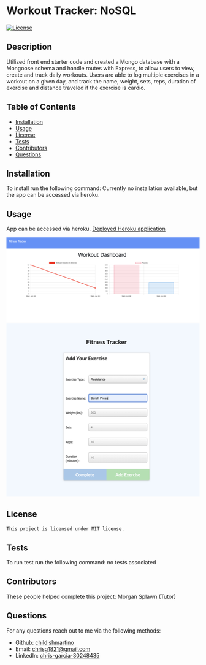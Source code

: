 # Workout Tracker: NoSQL

[![License](https://img.shields.io/badge/License-MIT-blue.svg)](https://opensource.org/licenses/MIT)

## Description
Utilized front end starter code and created a Mongo database with a Mongoose schema and handle routes with Express, to allow users to view, create and track daily workouts. Users are able to log multiple exercises in a workout on a given day, and track the name, weight, sets, reps, duration of exercise and distance traveled if the exercise is cardio. 


## Table of Contents
* [Installation](#installation)
* [Usage](#usage)
* [License](#license)
* [Tests](#tests)
* [Contributors](#contributors)
* [Questions](#questions)

## Installation
To install run the following command: Currently no installation available, but the app can be accessed via heroku. 

## Usage
App can be accessed via heroku. [Deployed Heroku application](https://dry-sierra-05814.herokuapp.com/)

![screenshot of homework1.](./assets/wt1.png)
![screenshot of homework2.](./assets/wt2.png)

## License 
    
    This project is licensed under MIT license.

## Tests
To run test run the following command: no tests associated

## Contributors
These people helped complete this project: Morgan Splawn (Tutor)

## Questions
For any questions reach out to me via the following methods: 
* Github: [childishmartino](https://github.com/childishmartino)
* Email: [chrisg1821@gmail.com](mailto:chrisg1821@gmail.com)
* LinkedIn: [chris-garcia-30248435](https://www.linkedin.com/in/chris-garcia-30248435/)

